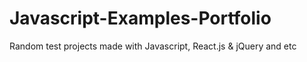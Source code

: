 # Javascript-Examples-Portfolio
Random test projects made with Javascript, React.js & jQuery and etc
